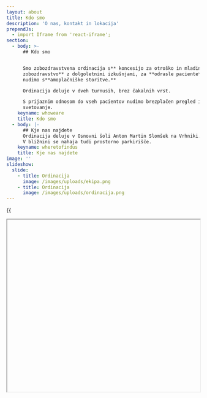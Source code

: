 ```yaml
---
layout: about
title: Kdo smo
description: 'O nas, kontakt in lokacija'
prependJs:
  - import Iframe from 'react-iframe';
section:
  - body: >-
      ## Kdo smo


      Smo zobozdravstvena ordinacija s** koncesijo za otroško in mladinsko
      zobozdravstvo** z dolgoletnimi izkušnjami, za **odrasle paciente** pa
      nudimo s**amoplačniške storitve.**

      Ordinacija deluje v dveh turnusih, brez čakalnih vrst.

      S prijaznim odnosom do vseh pacientov nudimo brezplačen pregled in
      svetovanje.
    keyname: whoweare
    title: Kdo smo
  - body: |-
      ## Kje nas najdete
      Ordinacija deluje v Osnovni šoli Anton Martin Slomšek na Vrhniki.
      V bližnini se nahaja tudi prostorno parkirišče.
    keyname: wheretofindus
    title: Kje nas najdete
image: ''
slideshow:
  slide:
    - title: Ordinacija
      image: /images/uploads/ekipa.png
    - title: Ordinacija
      image: /images/uploads/ordinacija.png
---
```

{{
<Iframe
url="https://www.google.com/maps/embed?pb=!1m18!1m12!1m3!1d2772.894927191104!2d14.292864115730541!3d45.97335810734495!2m3!1f0!2f0!3f0!3m2!1i1024!2i768!4f13.1!3m3!1m2!1s0x477ad6f20dcfe2a7%3A0x9f5deae3a36a3bd9!2sPod+Hru%C5%A1evco+33%2C+1360+Vrhnika!5e0!3m2!1sen!2ssi!4v1528830170514"
width="100%"
height="450px"
id="myId"
className="myClassname"
display="initial"
position="relative"
allowFullScreen
/>
}}
